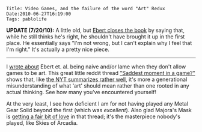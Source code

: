     Title: Video Games, and the failure of the word "Art" Redux
    Date:2010-06-27T16:19:00
    Tags: pablolife

**UPDATE (7/20/10):**  A little old, but [Ebert closes the book][1] by saying that,
while he still thinks he's right, he shouldn't have brought it up in the first place.
He essentially says "I'm not wrong, but I can't explain why I feel that I'm right."
It's actually a pretty nice piece.

---

<!-- more -->

I [wrote about][2] Ebert et. al. being naive and/or lame when they don't allow
games to be art. This great little reddit thread ["Saddest moment in a
game?"][3] shows that, like [the NYT summarizes rather well][4], it's more a
generational misunderstanding of what 'art' should mean rather than one rooted
in any actual thinking. See how many you've encountered yourself!

At the very least, I see how deficient I am for not having played any Metal
Gear Solid beyond the first (which was _excellent_). Also glad Majora's Mask
is [getting a fair bit of love][5] in that thread; it's the masterpiece
nobody's played, like Skies of Arcadia.


   [1]: http://blogs.suntimes.com/ebert/2010/07/okay_kids_play_on_my_lawn.html
   [2]: http://www.morepaul.com/2010/04/video-games-and-failure-of-word-art.html
   [3]: http://www.reddit.com/r/gaming/comments/cjjht/saddest_moment_in_a_game/
   [4]: http://www.nytimes.com/2010/06/20/books/review/Suellentrop-t.html
   [5]: http://www.reddit.com/r/gaming/comments/cjjht/saddest_moment_in_a_game/c0t13eh
